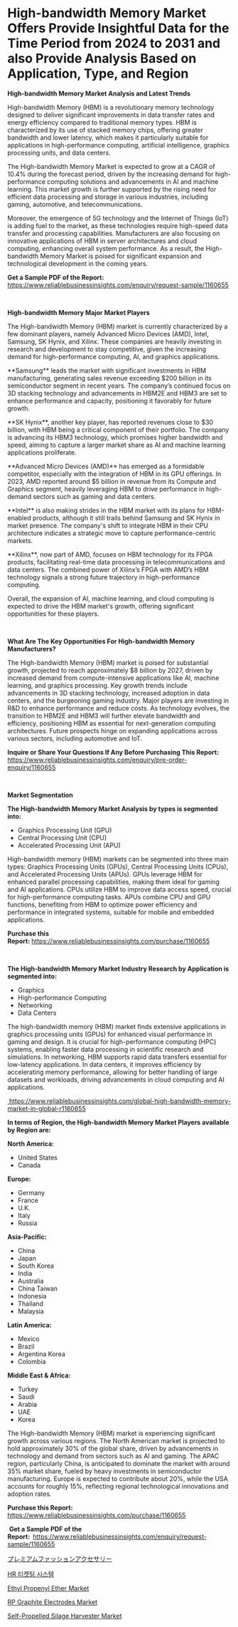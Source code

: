 <p><h1>High-bandwidth Memory Market Offers Provide Insightful Data for the Time Period from 2024 to 2031 and also Provide Analysis Based on Application, Type, and Region</h1></p><p><strong>High-bandwidth Memory Market Analysis and Latest Trends</strong></p>
<p><p>High-bandwidth Memory (HBM) is a revolutionary memory technology designed to deliver significant improvements in data transfer rates and energy efficiency compared to traditional memory types. HBM is characterized by its use of stacked memory chips, offering greater bandwidth and lower latency, which makes it particularly suitable for applications in high-performance computing, artificial intelligence, graphics processing units, and data centers.</p><p>The High-bandwidth Memory Market is expected to grow at a CAGR of 10.4% during the forecast period, driven by the increasing demand for high-performance computing solutions and advancements in AI and machine learning. This market growth is further supported by the rising need for efficient data processing and storage in various industries, including gaming, automotive, and telecommunications. </p><p>Moreover, the emergence of 5G technology and the Internet of Things (IoT) is adding fuel to the market, as these technologies require high-speed data transfer and processing capabilities. Manufacturers are also focusing on innovative applications of HBM in server architectures and cloud computing, enhancing overall system performance. As a result, the High-bandwidth Memory Market is poised for significant expansion and technological development in the coming years.</p></p>
<p><strong>Get a Sample PDF of the Report:&nbsp;</strong> <a href="https://www.reliablebusinessinsights.com/enquiry/request-sample/1160655">https://www.reliablebusinessinsights.com/enquiry/request-sample/1160655</a></p>
<p>&nbsp;</p>
<p><strong>High-bandwidth Memory Major Market Players</strong></p>
<p><p>The High-bandwidth Memory (HBM) market is currently characterized by a few dominant players, namely Advanced Micro Devices (AMD), Intel, Samsung, SK Hynix, and Xilinx. These companies are heavily investing in research and development to stay competitive, given the increasing demand for high-performance computing, AI, and graphics applications.</p><p>**Samsung** leads the market with significant investments in HBM manufacturing, generating sales revenue exceeding $200 billion in its semiconductor segment in recent years. The company’s continued focus on 3D stacking technology and advancements in HBM2E and HBM3 are set to enhance performance and capacity, positioning it favorably for future growth.</p><p>**SK Hynix**, another key player, has reported revenues close to $30 billion, with HBM being a critical component of their portfolio. The company is advancing its HBM3 technology, which promises higher bandwidth and speed, aiming to capture a larger market share as AI and machine learning applications proliferate.</p><p>**Advanced Micro Devices (AMD)** has emerged as a formidable competitor, especially with the integration of HBM in its GPU offerings. In 2023, AMD reported around $5 billion in revenue from its Compute and Graphics segment, heavily leveraging HBM to drive performance in high-demand sectors such as gaming and data centers.</p><p>**Intel** is also making strides in the HBM market with its plans for HBM-enabled products, although it still trails behind Samsung and SK Hynix in market presence. The company's shift to integrate HBM in their CPU architecture indicates a strategic move to capture performance-centric markets.</p><p>**Xilinx**, now part of AMD, focuses on HBM technology for its FPGA products, facilitating real-time data processing in telecommunications and data centers. The combined power of Xilinx’s FPGA with AMD’s HBM technology signals a strong future trajectory in high-performance computing.</p><p>Overall, the expansion of AI, machine learning, and cloud computing is expected to drive the HBM market's growth, offering significant opportunities for these players.</p></p>
<p>&nbsp;</p>
<p><strong>What Are The Key Opportunities For High-bandwidth Memory Manufacturers?</strong></p>
<p><p>The High-bandwidth Memory (HBM) market is poised for substantial growth, projected to reach approximately $8 billion by 2027, driven by increased demand from compute-intensive applications like AI, machine learning, and graphics processing. Key growth trends include advancements in 3D stacking technology, increased adoption in data centers, and the burgeoning gaming industry. Major players are investing in R&D to enhance performance and reduce costs. As technology evolves, the transition to HBM2E and HBM3 will further elevate bandwidth and efficiency, positioning HBM as essential for next-generation computing architectures. Future prospects hinge on expanding applications across various sectors, including automotive and IoT.</p></p>
<p><strong>Inquire or Share Your Questions If Any Before Purchasing This Report:</strong> <a href="https://www.reliablebusinessinsights.com/enquiry/pre-order-enquiry/1160655">https://www.reliablebusinessinsights.com/enquiry/pre-order-enquiry/1160655</a></p>
<p>&nbsp;</p>
<p><strong>Market Segmentation</strong></p>
<p><strong>The High-bandwidth Memory Market Analysis by types is segmented into:</strong></p>
<p><ul><li>Graphics Processing Unit (GPU)</li><li>Central Processing Unit (CPU)</li><li>Accelerated Processing Unit (APU)</li></ul></p>
<p><p>High-bandwidth memory (HBM) markets can be segmented into three main types: Graphics Processing Units (GPUs), Central Processing Units (CPUs), and Accelerated Processing Units (APUs). GPUs leverage HBM for enhanced parallel processing capabilities, making them ideal for gaming and AI applications. CPUs utilize HBM to improve data access speed, crucial for high-performance computing tasks. APUs combine CPU and GPU functions, benefiting from HBM to optimize power efficiency and performance in integrated systems, suitable for mobile and embedded applications.</p></p>
<p><strong>Purchase this Report:&nbsp;</strong><a href="https://www.reliablebusinessinsights.com/purchase/1160655">https://www.reliablebusinessinsights.com/purchase/1160655</a></p>
<p>&nbsp;</p>
<p><strong>The High-bandwidth Memory Market Industry Research by Application is segmented into:</strong></p>
<p><ul><li>Graphics</li><li>High-performance Computing</li><li>Networking</li><li>Data Centers</li></ul></p>
<p><p>The high-bandwidth memory (HBM) market finds extensive applications in graphics processing units (GPUs) for enhanced visual performance in gaming and design. It is crucial for high-performance computing (HPC) systems, enabling faster data processing in scientific research and simulations. In networking, HBM supports rapid data transfers essential for low-latency applications. In data centers, it improves efficiency by accelerating memory performance, allowing for better handling of large datasets and workloads, driving advancements in cloud computing and AI applications.</p></p>
<p><a href="https://www.reliablebusinessinsights.com/global-high-bandwidth-memory-market-in-global-r1160655">&nbsp;https://www.reliablebusinessinsights.com/global-high-bandwidth-memory-market-in-global-r1160655</a></p>
<p><strong>In terms of Region, the High-bandwidth Memory Market Players available by Region are:</strong></p>
<p>
    <p> <strong> North America: </strong>
        <ul>
            <li>United States</li>
            <li>Canada</li>
        </ul>
        </p> 
    <p> <strong> Europe: </strong>
        <ul>
            <li>Germany</li>
            <li>France</li>
            <li>U.K.</li>
            <li>Italy</li>
            <li>Russia</li>
        </ul>
        </p> 
    <p> <strong> Asia-Pacific: </strong>
        <ul>
            <li>China</li>
            <li>Japan</li>
            <li>South Korea</li>
            <li>India</li>
            <li>Australia</li>
            <li>China Taiwan</li>
            <li>Indonesia</li>
            <li>Thailand</li>
            <li>Malaysia</li>
        </ul>
        </p> 
    <p> <strong> Latin America: </strong>
        <ul>
            <li>Mexico</li>
            <li>Brazil</li>
            <li>Argentina Korea</li>
            <li>Colombia</li>
        </ul>
        </p> 
    <p> <strong> Middle East & Africa: </strong>
        <ul>
            <li>Turkey</li>
            <li>Saudi</li>
            <li>Arabia</li>
            <li>UAE</li>
            <li>Korea</li>
        </ul>
    </p>
    </p>
<p><p>The High-bandwidth Memory (HBM) market is experiencing significant growth across various regions. The North American market is projected to hold approximately 30% of the global share, driven by advancements in technology and demand from sectors such as AI and gaming. The APAC region, particularly China, is anticipated to dominate the market with around 35% market share, fueled by heavy investments in semiconductor manufacturing. Europe is expected to contribute about 20%, while the USA accounts for roughly 15%, reflecting regional technological innovations and adoption rates.</p></p>
<p><strong>Purchase this Report: </strong><a href="https://www.reliablebusinessinsights.com/purchase/1160655">https://www.reliablebusinessinsights.com/purchase/1160655</a></p>
<p>&nbsp;<strong>Get a Sample PDF of the Report:&nbsp;&nbsp;</strong><a href="https://www.reliablebusinessinsights.com/enquiry/request-sample/1160655">https://www.reliablebusinessinsights.com/enquiry/request-sample/1160655</a></p>
<p><strong></strong></p>
<p><p><a href="https://medium.com/@lamarledner2023/premium-fashion-accessories-market-%E3%81%AF-%E3%82%B3%E3%82%B9%E3%83%88%E7%AE%A1%E7%90%86%E3%81%A8%E5%8A%B9%E7%8E%87%E5%90%91%E4%B8%8A%E3%82%92%E5%84%AA%E5%85%88%E3%81%97%E3%81%BE%E3%81%99-%E3%81%95%E3%82%89%E3%81%AB-%E5%A0%B1%E5%91%8A%E6%9B%B8%E3%81%AF%E5%B8%82%E5%A0%B4%E3%81%AE%E9%9C%80%E8%A6%81%E9%9D%A2%E3%81%A8%E4%BE%9B%E7%B5%A6%E9%9D%A2%E3%81%AE%E4%B8%A1%E6%96%B9%E3%82%92%E3%82%AB%E3%83%90%E3%83%BC%E3%81%97%E3%81%A6%E3%81%84%E3%81%BE%E3%81%99-premium-538c722d5986">プレミアムファッションアクセサリー</a></p><p><a href="https://medium.com/@phillipdelgado1955/%EC%84%B8%EA%B3%84-hr-ticketing-system-market-%EC%9D%80-2024%EC%97%90%EC%84%9C-2031%EB%A1%9C-%EC%97%B0%ED%8F%89%EA%B7%A0-%EC%A6%9D%EA%B0%80%EC%9C%A8%EC%9D%84-%EB%B3%B4%EC%9D%BC-%EA%B2%83%EC%9C%BC%EB%A1%9C-%EC%98%88%EC%83%81%EB%90%A9%EB%8B%88%EB%8B%A4-274186d992e0">HR 티켓팅 시스템</a></p><p><a href="https://issuu.com/reportprime-2/docs/ethyl-propenyl-ether-market-size-20_d616e3f83793db">Ethyl Propenyl Ether Market</a></p><p><a href="https://www.linkedin.com/pulse/rp-graphite-electrodes-market-share-size-trends-industry-analysis-xvflf?trackingId=vu%2FX7%2FHvS3O%2BBzdpzL9tkQ%3D%3D">RP Graphite Electrodes Market</a></p><p><a href="https://github.com/FahadAhmed223/Market-Research-Report-List-1/blob/main/self-propelled-silage-harvester-market.md">Self-Propelled Silage Harvester Market</a></p></p>